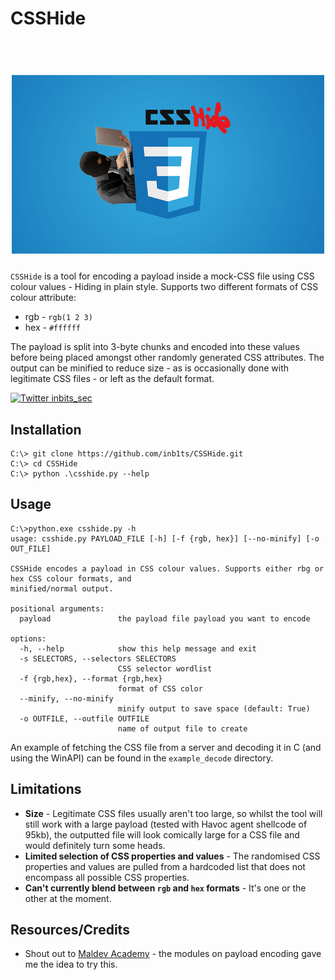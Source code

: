 # **CSSHide**

<h1 align="center">
<br>
<img src=./images/CSSHide_logo.png >
<br>
</h1>

`CSSHide` is a tool for encoding a payload inside a mock-CSS file using CSS colour values - Hiding in plain style. Supports two different formats of CSS colour attribute:

- rgb - `rgb(1 2 3)`
- hex - `#ffffff`

The payload is split into 3-byte chunks and encoded into these values before being placed amongst other randomly generated CSS attributes. The output can be minified to reduce size - as is occasionally done with legitimate CSS files - or left as the default format.


[![Twitter inbits_sec](https://badgen.net/badge/icon/twitter?icon=twitter&label)](https://twitter.com/inbits_sec)

## **Installation**

```
C:\> git clone https://github.com/inb1ts/CSSHide.git
C:\> cd CSSHide
C:\> python .\csshide.py --help
```

## **Usage**

```
C:\>python.exe csshide.py -h
usage: csshide.py PAYLOAD_FILE [-h] [-f {rgb, hex}] [--no-minify] [-o OUT_FILE]

CSSHide encodes a payload in CSS colour values. Supports either rbg or hex CSS colour formats, and
minified/normal output.

positional arguments:
  payload               the payload file payload you want to encode

options:
  -h, --help            show this help message and exit
  -s SELECTORS, --selectors SELECTORS
                        CSS selector wordlist
  -f {rgb,hex}, --format {rgb,hex}
                        format of CSS color
  --minify, --no-minify
                        minify output to save space (default: True)
  -o OUTFILE, --outfile OUTFILE
                        name of output file to create
```

An example of fetching the CSS file from a server and decoding it in C (and using the WinAPI) can be found in the `example_decode` directory.

## **Limitations**

- **Size** - Legitimate CSS files usually aren't too large, so whilst the tool will still work with a large payload (tested with Havoc agent shellcode of 95kb), the outputted file will look comically large for a CSS file and would definitely turn some heads. 
- **Limited selection of CSS properties and values** - The randomised CSS properties and values are pulled from a hardcoded list that does not encompass all possible CSS properties.
- **Can't currently blend between `rgb` and `hex` formats** - It's one or the other at the moment.

## **Resources/Credits**

- Shout out to [Maldev Academy](https://maldevacademy.com) - the modules on payload encoding gave me the idea to try this.